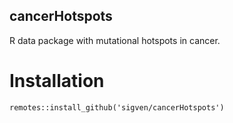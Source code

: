 ## cancerHotspots

R data package with mutational hotspots in cancer.

# Installation

`remotes::install_github('sigven/cancerHotspots')`
